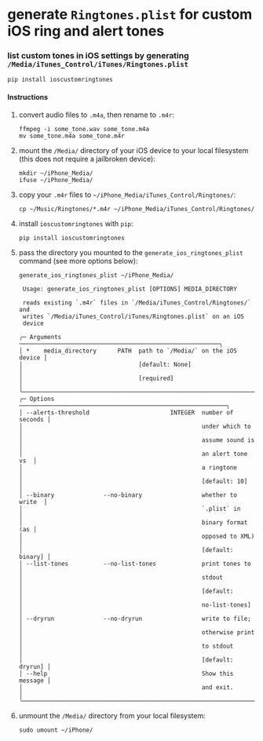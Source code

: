 # generate `Ringtones.plist` for custom iOS ring and alert tones
### list custom tones in iOS settings by generating `/Media/iTunes_Control/iTunes/Ringtones.plist`

```shell
pip install ioscustomringtones
```

#### Instructions

1. convert audio files to `.m4a`, then rename to `.m4r`:
    ```shell
    ffmpeg -i some_tone.wav some_tone.m4a
    mv some_tone.m4a some_tone.m4r
    ```

2. mount the `/Media/` directory of your iOS device to your local filesystem (this does not require a jailbroken device):
    ```shell
    mkdir ~/iPhone_Media/
    ifuse ~/iPhone_Media/
    ```

3. copy your `.m4r` files to `~/iPhone_Media/iTunes_Control/Ringtones/`:
    ```shell
    cp ~/Music/Ringtones/*.m4r ~/iPhone_Media/iTunes_Control/Ringtones/
    ```

4. install `ioscustomringtones` with `pip`:
    ```shell
    pip install ioscustomringtones
    ```

5. pass the directory you mounted to the `generate_ios_ringtones_plist` command (see more options below):
    ```shell
    generate_ios_ringtones_plist ~/iPhone_Media/
    ```
    ```shell
     Usage: generate_ios_ringtones_plist [OPTIONS] MEDIA_DIRECTORY

     reads existing `.m4r` files in `/Media/iTunes_Control/Ringtones/` and
     writes `/Media/iTunes_Control/iTunes/Ringtones.plist` on an iOS
     device

    ╭─ Arguments ─────────────────────────────────────────────────────────╮
    │ *    media_directory      PATH  path to `/Media/` on the iOS device │
    │                                 [default: None]                     │
    │                                 [required]                          │
    ╰─────────────────────────────────────────────────────────────────────╯
    ╭─ Options ───────────────────────────────────────────────────────────╮
    │ --alerts-threshold                       INTEGER  number of seconds │
    │                                                   under which to    │
    │                                                   assume sound is   │
    │                                                   an alert tone vs  │
    │                                                   a ringtone        │
    │                                                   [default: 10]     │
    │ --binary              --no-binary                 whether to write  │
    │                                                   `.plist` in       │
    │                                                   binary format (as │
    │                                                   opposed to XML)   │
    │                                                   [default: binary] │
    │ --list-tones          --no-list-tones             print tones to    │
    │                                                   stdout            │
    │                                                   [default:         │
    │                                                   no-list-tones]    │
    │ --dryrun              --no-dryrun                 write to file;    │
    │                                                   otherwise print   │
    │                                                   to stdout         │
    │                                                   [default: dryrun] │
    │ --help                                            Show this message │
    │                                                   and exit.         │
    ╰─────────────────────────────────────────────────────────────────────╯
    ```

6. unmount the `/Media/` directory from your local filesystem:
    ```shell
    sudo umount ~/iPhone/
    ```

